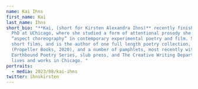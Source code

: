 ```yaml
---
name: Kai Ihns
first_name: Kai
last_name: Ihns
short_bio: "**Kai, (short for Kirsten Alexandra Ihns)** recently finished her
  PhD at UChicago, where she studied a form of attentional prosody she calls
  “aspect choreography” in contemporary experimental poetry and film. She makes
  short films, and is the author of one full length poetry collection, _sundaey_
  (Propeller Books, 2020), and a number of pamphlets, most recently with the
  Earthbound Poetry Series, slub press, and The Creative Writing Department. She
  lives and works in Chicago. "
portraits:
  - media: 2023/08/kai-ihns
twitter: ihnskirsten
---
```

